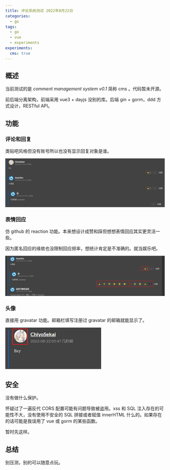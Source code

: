 ```yaml
---
title: 评论系统测试 2022年8月22日
categories:
  - go
tags:
  - go
  - vue
  - experiments
experiments:
  cms: true
---
```


## 概述

当前测试的是 *comment management system v0.1* 简称 cms 。代码暂未开源。

前后端分离架构，前端采用 vue3 + dayjs 没别的库。后端 gin + gorm，ddd 方式设计，RESTful API。

## 功能

### 评论和回复

类贴吧风格但没有账号所以也没有显示回复对象是谁。

![image-20220822174752471](image-20220822174752471.png)

### 表情回应

仿 github 的 reaction 功能。本来想设计成赞和踩但想想表情回应其实更灵活一些。

因为匿名回应的缘故也没限制回应频率，想统计肯定是不准确的。就当娱乐吧。

![image-20220822175048659](image-20220822175048659.png)

### 头像

直接用 gravatar 功能。邮箱栏填写注册过 gravatar 的邮箱就能显示了。

![image-20220822175058725](image-20220822175058725.png)

## 安全

没有做什么保护。

怀疑过了一遍反代 CORS 配置可能有问题导致被盗用。xss 和 SQL 注入存在的可能性不大，没有使用不安全的 SQL 拼接或者赋值 innerHTML 什么的。如果存在的话可能是我误用了 vue 或 gorm 的某些函数。

暂时先这样。

## 总结

别压测，别的可以随意点玩。